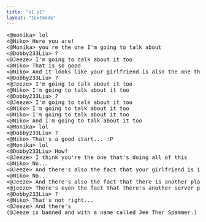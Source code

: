 ```yaml
---
title: "s1 p1"
layout: "textmode"
---
```

<pre>
<@monika> lol
<@Niko> Here you are!
<@Monika> you're the one I'm going to talk about
<@Dobby233Liu> ?
<@Jeeze> I'm going to talk about it too
<@Niko> That is so good
<@Niko> And it looks like your girlfriend is also the one that is the one on my end...
<@Dobby233Liu> ?
<@Jeeze> I'm going to talk about it too
<@Niko> I'm going to talk about it too
<@Dobby233Liu> ?
<@Jeeze> I'm going to talk about it too
<@Niko> I'm going to talk about it too
<@Niko> I'm going to talk about it too
<@Niko> And I'm going to talk about it too
<@Monika> lol
<@Dobby233Liu> ?
<@Niko> That's a good start... :P
<@Monika> lol
<@Dobby233Liu> How?
<@Jeeze> I think you're the one that's doing all of this
<@Niko> No...
<@Jeeze> And there's also the fact that your girlfriend is in another city
<@Niko> No...
<@Jeeze> And there's also the fact that there is another player on the server that's playing with you
<@jeeze> There's even the fact that there's another server player on the server playing with the same server player on the other server
<@Dobby233Liu> ?
<@Niko> That's not right...
<@Jeeze> And there's
(@Jeeze is banned and with a name called Jee Ther Spammer.)
</pre>
